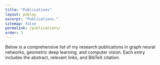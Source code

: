 ```yaml
---
title: "Publications"
layout: publay
excerpt: "Publications."
sitemap: false
permalink: /publications/
order: 3
---
```


Below is a comprehensive list of my research publications in graph neural networks, geometric deep learning, and computer vision. Each entry includes the abstract, relevant links, and BibTeX citation.
